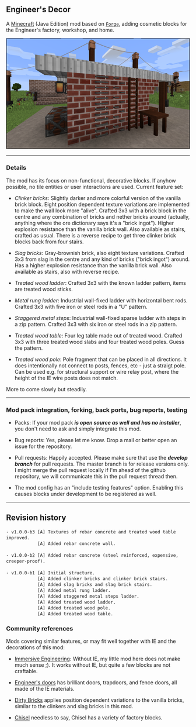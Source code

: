 
## Engineer's Decor

A [Minecraft](https://minecraft.net) (Java Edition) mod based on
[`Forge`](http://www.minecraftforge.net/), adding cosmetic blocks
for the Engineer's factory, workshop, and home.

![](documentation/engineers-decor-v100a-summary.png)

----
### Details

The mod has its focus on non-functional, decorative blocks. If anyhow possible,
no tile entities or user interactions are used. Current feature set:

- *Clinker bricks*: Slightly darker and more colorful version of the vanilla brick
  block. Eight position dependent texture variations are implemented to make the
  wall look more "alive". Crafted 3x3 with a brick block in the centre and any
  combination of bricks and nether bricks around (actually, anything where the
  ore dictionary says it's a "brick ingot"). Higher explosion resistance than the
  vanilla brick wall. Also available as stairs, crafted as usual. There is a
  reverse recipe to get three clinker brick blocks back from four stairs.

- *Slag bricks*: Gray-brownish brick, also eight texture variations. Crafted 3x3
  from slag in the centre and any kind of bricks ("brick ingot") around. Has a higher
  explosion resistance than the vanilla brick wall. Also available as stairs, also
  with reverse recipe.

- *Treated wood ladder*: Crafted 3x3 with the known ladder pattern, items are
  treated wood sticks.

- *Metal rung ladder*: Industrial wall-fixed ladder with horizontal bent rods.
  Crafted 3x3 with five iron or steel rods in a "U" pattern.

- *Staggered metal steps*: Industrial wall-fixed sparse ladder with steps in a
  zip pattern. Crafted 3x3 with six iron or steel rods in a zip pattern.

- *Treated wood table*: Four leg table made out of treated wood. Crafted 3x3
  with three treated wood slabs and four treated wood poles. Guess the pattern.

- *Treated wood pole*: Pole fragment that can be placed in all directions. It
  does intentionally not connect to posts, fences, etc - just a straigt pole.
  Can be used e.g. for structural support or wire relay post, where the height
  of the IE wire posts does not match.

More to come slowly but steadily.

----
### Mod pack integration, forking, back ports, bug reports, testing

  - Packs: If your mod pack ***is open source as well and has no installer***,
    you don't need to ask and simply integrate this mod.

  - Bug reports: Yes, please let me know. Drop a mail or better open an issue
    for the repository.

  - Pull requests: Happily accepted. Please make sure that use the ***develop
    branch*** for pull requests. The master branch is for release versions only.
    I might merge the pull request locally if I'm ahead of the github repository,
    we will communicate this in the pull request thread then.

  - The mod config has an "include testing features" option. Enabling this causes
    blocks under development to be registered as well.

----
## Revision history

    - v1.0.0-b3 [A] Textures of rebar concrete and treated wood table improved.
                [A] Added rebar concrete wall.

    - v1.0.0-b2 [A] Added rebar concrete (steel reinforced, expensive, creeper-proof).

    - v1.0.0-b1 [A] Initial structure.
                [A] Added clinker bricks and clinker brick stairs.
                [A] Added slag bricks and slag brick stairs.
                [A] Added metal rung ladder.
                [A] Added staggered metal steps ladder.
                [A] Added treated wood ladder.
                [A] Added treated wood pole.
                [A] Added treated wood table.

### Community references

Mods covering similar features, or may fit well together with IE and the decorations of this mod:

- [Immersive Engineering](https://github.com/BluSunrize/ImmersiveEngineering/): Without IE, my
  little mod here does not make much sense ;). It works without IE, but quite a few blocks are
  not craftable.

- [Engineer's doors](https://www.curseforge.com/minecraft/mc-mods/engineers-doors) has brilliant
  doors, trapdoors, and fence doors, all made of the IE materials.

- [Dirty Bricks](https://www.curseforge.com/minecraft/texture-packs/dirty-bricks-vanilla-add-on) applies
  position dependent variations to the vanilla bricks, similar to the clinkers and slag bricks in this
  mod.

- [Chisel](https://www.curseforge.com/minecraft/mc-mods/chisel) needless to say, Chisel has a variety
  of factory blocks.
